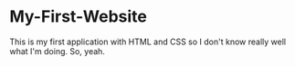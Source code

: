 # My-First-Website
This is my first application with HTML and CSS so I don't know really well what I'm doing. So, yeah.
